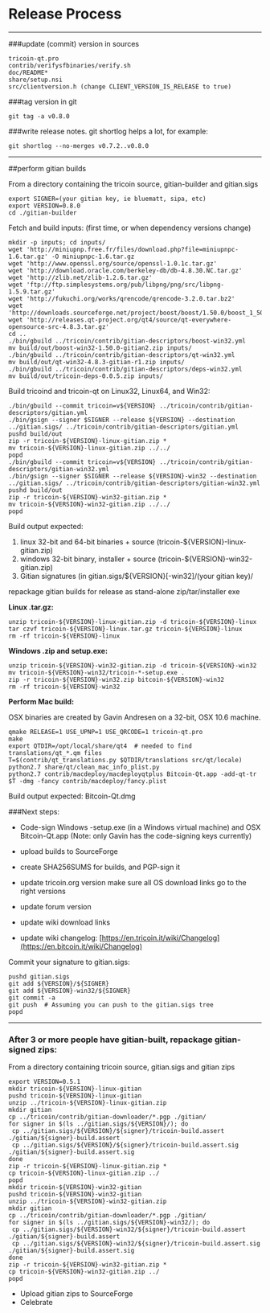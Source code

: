 Release Process
====================

* * *

###update (commit) version in sources


	tricoin-qt.pro
	contrib/verifysfbinaries/verify.sh
	doc/README*
	share/setup.nsi
	src/clientversion.h (change CLIENT_VERSION_IS_RELEASE to true)

###tag version in git

	git tag -a v0.8.0

###write release notes. git shortlog helps a lot, for example:

	git shortlog --no-merges v0.7.2..v0.8.0

* * *

##perform gitian builds

 From a directory containing the tricoin source, gitian-builder and gitian.sigs
  
	export SIGNER=(your gitian key, ie bluematt, sipa, etc)
	export VERSION=0.8.0
	cd ./gitian-builder

 Fetch and build inputs: (first time, or when dependency versions change)

	mkdir -p inputs; cd inputs/
	wget 'http://miniupnp.free.fr/files/download.php?file=miniupnpc-1.6.tar.gz' -O miniupnpc-1.6.tar.gz
	wget 'http://www.openssl.org/source/openssl-1.0.1c.tar.gz'
	wget 'http://download.oracle.com/berkeley-db/db-4.8.30.NC.tar.gz'
	wget 'http://zlib.net/zlib-1.2.6.tar.gz'
	wget 'ftp://ftp.simplesystems.org/pub/libpng/png/src/libpng-1.5.9.tar.gz'
	wget 'http://fukuchi.org/works/qrencode/qrencode-3.2.0.tar.bz2'
	wget 'http://downloads.sourceforge.net/project/boost/boost/1.50.0/boost_1_50_0.tar.bz2'
	wget 'http://releases.qt-project.org/qt4/source/qt-everywhere-opensource-src-4.8.3.tar.gz'
	cd ..
	./bin/gbuild ../tricoin/contrib/gitian-descriptors/boost-win32.yml
	mv build/out/boost-win32-1.50.0-gitian2.zip inputs/
	./bin/gbuild ../tricoin/contrib/gitian-descriptors/qt-win32.yml
	mv build/out/qt-win32-4.8.3-gitian-r1.zip inputs/
	./bin/gbuild ../tricoin/contrib/gitian-descriptors/deps-win32.yml
	mv build/out/tricoin-deps-0.0.5.zip inputs/

 Build tricoind and tricoin-qt on Linux32, Linux64, and Win32:
  
	./bin/gbuild --commit tricoin=v${VERSION} ../tricoin/contrib/gitian-descriptors/gitian.yml
	./bin/gsign --signer $SIGNER --release ${VERSION} --destination ../gitian.sigs/ ../tricoin/contrib/gitian-descriptors/gitian.yml
	pushd build/out
	zip -r tricoin-${VERSION}-linux-gitian.zip *
	mv tricoin-${VERSION}-linux-gitian.zip ../../
	popd
	./bin/gbuild --commit tricoin=v${VERSION} ../tricoin/contrib/gitian-descriptors/gitian-win32.yml
	./bin/gsign --signer $SIGNER --release ${VERSION}-win32 --destination ../gitian.sigs/ ../tricoin/contrib/gitian-descriptors/gitian-win32.yml
	pushd build/out
	zip -r tricoin-${VERSION}-win32-gitian.zip *
	mv tricoin-${VERSION}-win32-gitian.zip ../../
	popd

  Build output expected:

  1. linux 32-bit and 64-bit binaries + source (tricoin-${VERSION}-linux-gitian.zip)
  2. windows 32-bit binary, installer + source (tricoin-${VERSION}-win32-gitian.zip)
  3. Gitian signatures (in gitian.sigs/${VERSION}[-win32]/(your gitian key)/

repackage gitian builds for release as stand-alone zip/tar/installer exe

**Linux .tar.gz:**

	unzip tricoin-${VERSION}-linux-gitian.zip -d tricoin-${VERSION}-linux
	tar czvf tricoin-${VERSION}-linux.tar.gz tricoin-${VERSION}-linux
	rm -rf tricoin-${VERSION}-linux

**Windows .zip and setup.exe:**

	unzip tricoin-${VERSION}-win32-gitian.zip -d tricoin-${VERSION}-win32
	mv tricoin-${VERSION}-win32/tricoin-*-setup.exe .
	zip -r tricoin-${VERSION}-win32.zip bitcoin-${VERSION}-win32
	rm -rf tricoin-${VERSION}-win32

**Perform Mac build:**

  OSX binaries are created by Gavin Andresen on a 32-bit, OSX 10.6 machine.

	qmake RELEASE=1 USE_UPNP=1 USE_QRCODE=1 tricoin-qt.pro
	make
	export QTDIR=/opt/local/share/qt4  # needed to find translations/qt_*.qm files
	T=$(contrib/qt_translations.py $QTDIR/translations src/qt/locale)
	python2.7 share/qt/clean_mac_info_plist.py
	python2.7 contrib/macdeploy/macdeployqtplus Bitcoin-Qt.app -add-qt-tr $T -dmg -fancy contrib/macdeploy/fancy.plist

 Build output expected: Bitcoin-Qt.dmg

###Next steps:

* Code-sign Windows -setup.exe (in a Windows virtual machine) and
  OSX Bitcoin-Qt.app (Note: only Gavin has the code-signing keys currently)

* upload builds to SourceForge

* create SHA256SUMS for builds, and PGP-sign it

* update tricoin.org version
  make sure all OS download links go to the right versions

* update forum version

* update wiki download links

* update wiki changelog: [https://en.tricoin.it/wiki/Changelog](https://en.bitcoin.it/wiki/Changelog)

Commit your signature to gitian.sigs:

	pushd gitian.sigs
	git add ${VERSION}/${SIGNER}
	git add ${VERSION}-win32/${SIGNER}
	git commit -a
	git push  # Assuming you can push to the gitian.sigs tree
	popd

-------------------------------------------------------------------------

### After 3 or more people have gitian-built, repackage gitian-signed zips:

From a directory containing tricoin source, gitian.sigs and gitian zips

	export VERSION=0.5.1
	mkdir tricoin-${VERSION}-linux-gitian
	pushd tricoin-${VERSION}-linux-gitian
	unzip ../tricoin-${VERSION}-linux-gitian.zip
	mkdir gitian
	cp ../tricoin/contrib/gitian-downloader/*.pgp ./gitian/
	for signer in $(ls ../gitian.sigs/${VERSION}/); do
	 cp ../gitian.sigs/${VERSION}/${signer}/tricoin-build.assert ./gitian/${signer}-build.assert
	 cp ../gitian.sigs/${VERSION}/${signer}/tricoin-build.assert.sig ./gitian/${signer}-build.assert.sig
	done
	zip -r tricoin-${VERSION}-linux-gitian.zip *
	cp tricoin-${VERSION}-linux-gitian.zip ../
	popd
	mkdir tricoin-${VERSION}-win32-gitian
	pushd tricoin-${VERSION}-win32-gitian
	unzip ../tricoin-${VERSION}-win32-gitian.zip
	mkdir gitian
	cp ../tricoin/contrib/gitian-downloader/*.pgp ./gitian/
	for signer in $(ls ../gitian.sigs/${VERSION}-win32/); do
	 cp ../gitian.sigs/${VERSION}-win32/${signer}/tricoin-build.assert ./gitian/${signer}-build.assert
	 cp ../gitian.sigs/${VERSION}-win32/${signer}/tricoin-build.assert.sig ./gitian/${signer}-build.assert.sig
	done
	zip -r tricoin-${VERSION}-win32-gitian.zip *
	cp tricoin-${VERSION}-win32-gitian.zip ../
	popd

- Upload gitian zips to SourceForge
- Celebrate 
